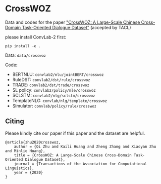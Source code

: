 # CrossWOZ

Data and codes for the paper ["CrossWOZ: A Large-Scale Chinese Cross-Domain Task-Oriented Dialogue Dataset"](https://arxiv.org/abs/2002.11893) (accepted by TACL)

please install ConvLab-2 first:

```
pip install -e .
```

Data: `data/crosswoz`

Code:

- BERTNLU: `convlab2/nlu/jointBERT/crosswoz`
- RuleDST: `convlab2/dst/rule/crosswoz`
- TRADE: `convlab2/dst/trade/crosswoz`
- SL policy: `convlab2/policy/mle/crosswoz`
- SCLSTM: `convlab2/nlg/sclstm/crosswoz`
- TemplateNLG: `convlab/nlg/template/crosswoz`
- Simulator: `convlab/policy/rule/crosswoz`

## Citing
Please kindly cite our paper if this paper and the dataset are helpful.
```
@article{zhu2020crosswoz,
	author = {Qi Zhu and Kaili Huang and Zheng Zhang and Xiaoyan Zhu and Minlie Huang},
	title = {CrossWOZ: A Large-Scale Chinese Cross-Domain Task-Oriented Dialogue Dataset},
	journal = {Transactions of the Association for Computational Linguistics},
	year = {2020}
}
```

